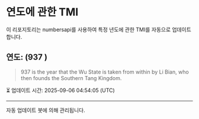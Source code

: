
# 연도에 관한 TMI

이 리포지토리는 numbersapi를 사용하여 특정 년도에 관한 TMI를 자동으로 업데이트합니다.

## 연도: (937 )
> 937 is the year that the Wu State is taken from within by Li Bian, who then founds the Southern Tang Kingdom.

⏳ 업데이트 시간: 2025-09-06 04:54:05 (UTC)

---
자동 업데이트 봇에 의해 관리됩니다.

